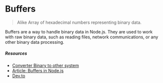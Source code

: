 # Buffers

> Alike Array of hexadecimal numbers representing binary data.

Buffers are a way to handle binary data in Node.js. They are used to work with raw binary data, such as reading files, network communications, or any other binary data processing.

##### Resources

- [Converter Binary to other system](https://www.rapidtables.com/convert/number/hex-to-decimal.html?x=61)
- [Article: Buffers in Node.js](https://www.geeksforgeeks.org/node-js/what-i)
- [Dev.to](https://dev.to/m__mdy__m/buffers-in-nodejs-1fh2)
